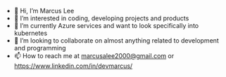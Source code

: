 - 👋 Hi, I’m Marcus Lee
- 👀 I’m interested in coding, developing projects and products
- 🌱 I’m currently Azure services and want to look specifically into kubernetes
- 💞️ I’m looking to collaborate on almost anything related to development and programming
- 📫 How to reach me at marcusalee2000@gmail.com or https://www.linkedin.com/in/devmarcus/

<!---
ItsMarcusLol/ItsMarcusLol is a ✨ special ✨ repository because its `README.md` (this file) appears on your GitHub profile.
You can click the Preview link to take a look at your changes.
--->
